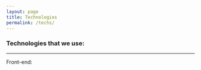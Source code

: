 ```yaml
---
layout: page
title: Technologies
permalink: /techs/
---
```

### Technologies that we use:
___
Front-end:
